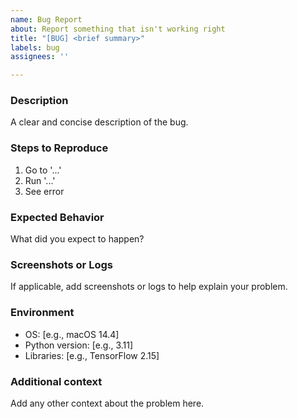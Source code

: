 ```yaml
---
name: Bug Report
about: Report something that isn't working right
title: "[BUG] <brief summary>"
labels: bug
assignees: ''

---
```


### Description
A clear and concise description of the bug.

### Steps to Reproduce
1. Go to '...'
2. Run '...'
3. See error

### Expected Behavior
What did you expect to happen?

### Screenshots or Logs
If applicable, add screenshots or logs to help explain your problem.

### Environment
- OS: [e.g., macOS 14.4]
- Python version: [e.g., 3.11]
- Libraries: [e.g., TensorFlow 2.15]

### Additional context
Add any other context about the problem here.
